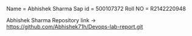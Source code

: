 Name = Abhishek Sharma 
Sap id = 500107372
Roll NO = R2142220948

Abhishek Sharma Repository link -> https://github.com/Abhishek71h/Devops-lab-report.git